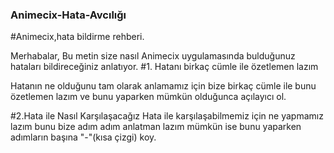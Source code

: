 ### Animecix-Hata-Avcılığı


#Animecix,hata bildirme rehberi.


Merhabalar, Bu metin size nasıl Animecix uygulamasında bulduğunuz hataları bildireceğiniz anlatıyor.
#1. Hatanı birkaç cümle ile özetlemen lazım


Hatanın ne olduğunu tam olarak anlamamız için bize birkaç cümle ile bunu özetlemen lazım ve bunu yaparken mümkün olduğunca açılayıcı ol.

#2.Hata ile Nasıl Karşılaşacağız
Hata ile karşılaşabilmemiz için ne yapmamız lazım bunu bize adım adım anlatman lazım mümkün ise bunu yaparken adımların başına "-"(kısa çizgi) koy.

